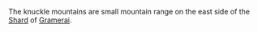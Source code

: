 ---
---

The knuckle mountains are small mountain range on the east side of the [Shard](../Shards.md) of [Gramerai](Gramerai.md).
